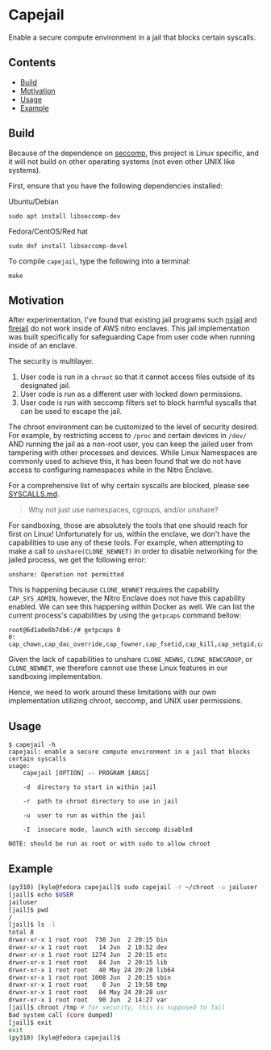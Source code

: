 # Capejail

Enable a secure compute environment in a jail that blocks certain syscalls.

## Contents
- [Build](#build)
- [Motivation](#motivation)
- [Usage](#usage)
- [Example](#example)

## Build

Because of the dependence on
[seccomp](https://man7.org/linux/man-pages/man2/seccomp.2.html), this project is
Linux specific, and it will not build on other operating systems (not even other
UNIX like systems).

First, ensure that you have the following dependencies installed:

Ubuntu/Debian
```
sudo apt install libseccomp-dev
```

Fedora/CentOS/Red hat
```
sudo dnf install libseccomp-devel
```

To compile `capejail`, type the following into a terminal:

```
make
```

## Motivation

After experimentation, I've found that existing jail programs such
[nsjail](https://github.com/google/nsjail)
and [firejail](https://firejail.wordpress.com/) do not work inside of AWS nitro
enclaves. This jail implementation was built specifically for safeguarding Cape
from user code when running inside of an enclave.

The security is multilayer.
1. User code is run in a `chroot` so that it cannot access files outside of its
designated jail.
2. User code is run as a different user with locked down permissions.
3. User code is run with seccomp filters set to block harmful syscalls that can
be used to escape the jail.

The chroot environment can be customized to the level of security desired.
For example, by restricting access to `/proc` and certain devices in `/dev/`
AND running the jail as a non-root user, you can keep the jailed user from
tampering with other processes and devices. While Linux Namespaces are commonly
used to achieve this, it has been found that we do not have access to
configuring namespaces while in the Nitro Enclave.

For a comprehensive list of why certain syscalls are blocked, please see
[SYSCALLS.md](https://github.com/capeprivacy/capejail/blob/main/SYSCALLS.md).

> Why not just use namespaces, cgroups, and/or unshare?

For sandboxing, those are absolutely the tools that one should reach for first
on Linux! Unfortunately for us, within the enclave, we don't have the
capabilities to use any of these tools. For example, when attempting to make a
call to `unshare(CLONE_NEWNET)` in order to disable networking for the jailed
process, we get the following error:

```
unshare: Operation not permitted
```

This is happening because `CLONE_NEWNET` requires the capability
`CAP_SYS_ADMIN`, however, the Nitro Enclave does not have this capability
enabled. We can see this happening within Docker as well. We can list the
current process's capabilities by using the `getpcaps` command bellow:

```
root@6d1a0e8b7db6:/# getpcaps 0
0: cap_chown,cap_dac_override,cap_fowner,cap_fsetid,cap_kill,cap_setgid,cap_setuid,cap_setpcap,cap_net_bind_service,cap_net_raw,cap_sys_chroot,cap_mknod,cap_audit_write,cap_setfcap=ep
```

Given the lack of capabilities to unshare `CLONE_NEWNS`, `CLONE_NEWCGROUP`, or
`CLONE_NEWNET`, we therefore cannot use these Linux features in our sandboxing
implementation.

Hence, we need to work around these limitations with our own implementation
utilizing chroot, seccomp, and UNIX user permissions.

## Usage
```
$ capejail -h
capejail: enable a secure compute environment in a jail that blocks certain syscalls
usage:
	capejail [OPTION] -- PROGRAM [ARGS]

	-d	directory to start in within jail

	-r	path to chroot directory to use in jail

	-u	user to run as within the jail

	-I	insecure mode, launch with seccomp disabled

NOTE: should be run as root or with sudo to allow chroot
```

## Example
```bash
(py310) [kyle@fedora capejail]$ sudo capejail -r ~/chroot -u jailuser -- bash
[jail]$ echo $USER
jailuser
[jail]$ pwd
/
[jail]$ ls -l
total 8
drwxr-xr-x 1 root root  730 Jun  2 20:15 bin
drwxr-xr-x 1 root root   14 Jun  2 18:52 dev
drwxr-xr-x 1 root root 1274 Jun  2 20:15 etc
drwxr-xr-x 1 root root   84 Jun  2 20:15 lib
drwxr-xr-x 1 root root   40 May 24 20:28 lib64
drwxr-xr-x 1 root root 1008 Jun  2 20:15 sbin
drwxr-xr-x 1 root root    0 Jun  2 19:58 tmp
drwxr-xr-x 1 root root   84 May 24 20:28 usr
drwxr-xr-x 1 root root   90 Jun  2 14:27 var
[jail]$ chroot /tmp # for security, this is supposed to fail
Bad system call (core dumped)
[jail]$ exit
exit
(py310) [kyle@fedora capejail]$
```
